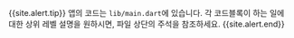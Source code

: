 {{site.alert.tip}}
  앱의 코드는 `lib/main.dart`에 있습니다.
  각 코드블록이 하는 일에 대한 상위 레벨 설명을 원하시면, 파일 상단의 주석을 참조하세요.
{{site.alert.end}}

